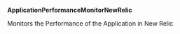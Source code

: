 **ApplicationPerformanceMonitorNewRelic**

Monitors the Performance of the Application in New Relic
